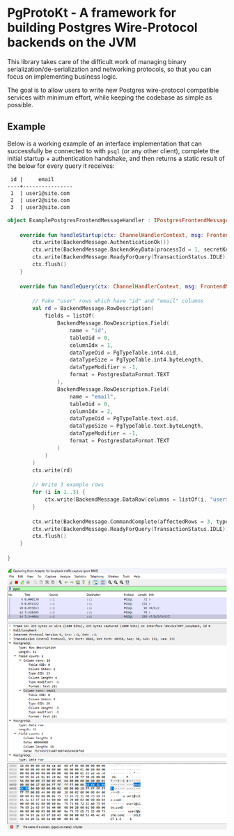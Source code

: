 # PgProtoKt - A framework for building Postgres Wire-Protocol backends on the JVM

This library takes care of the difficult work of managing binary serialization/de-serialization and networking
protocols, so that you can focus on implementing business logic.

The goal is to allow users to write new Postgres wire-protocol compatible services with minimum effort, while keeping
the codebase as simple as possible.

## Example

Below is a working example of an interface implementation that can successfully be connected to with `psql` (or any
other client), complete the initial startup + authentication handshake, and then returns a static result of the below
for every query it receives:

```
 id |     email
----+----------------
 1  | user1@site.com
 2  | user2@site.com
 3  | user3@site.com     
```

```kt
object ExamplePostgresFrontendMessageHandler : IPostgresFrontendMessageHandler {

    override fun handleStartup(ctx: ChannelHandlerContext, msg: FrontendMessage.Startup) {
        ctx.write(BackendMessage.AuthenticationOk())
        ctx.write(BackendMessage.BackendKeyData(processId = 1, secretKey = 2))
        ctx.write(BackendMessage.ReadyForQuery(TransactionStatus.IDLE))
        ctx.flush()
    }

    override fun handleQuery(ctx: ChannelHandlerContext, msg: FrontendMessage.Query) {

        // Fake "user" rows which have "id" and "email" columns
        val rd = BackendMessage.RowDescription(
            fields = listOf(
                BackendMessage.RowDescription.Field(
                    name = "id",
                    tableOid = 0,
                    columnIdx = 1,
                    dataTypeOid = PgTypeTable.int4.oid,
                    dataTypeSize = PgTypeTable.int4.byteLength,
                    dataTypeModifier = -1,
                    format = PostgresDataFormat.TEXT
                ),
                BackendMessage.RowDescription.Field(
                    name = "email",
                    tableOid = 0,
                    columnIdx = 2,
                    dataTypeOid = PgTypeTable.text.oid,
                    dataTypeSize = PgTypeTable.text.byteLength,
                    dataTypeModifier = -1,
                    format = PostgresDataFormat.TEXT
                )
            )
        )
        ctx.write(rd)

        // Write 3 example rows
        for (i in 1..3) {
            ctx.write(BackendMessage.DataRow(columns = listOf(i, "user$i@site.com")))
        }

        ctx.write(BackendMessage.CommandComplete(affectedRows = 3, type = CommandType.SELECT))
        ctx.write(BackendMessage.ReadyForQuery(TransactionStatus.IDLE))
        ctx.flush()
    }

}
```

![Wireshark output of above](./PgProtoKt-example.png)
